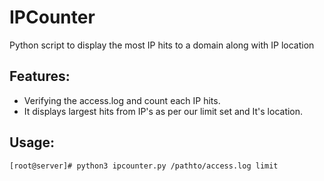 # IPCounter
Python script to display the most IP hits to a domain along with IP location

## Features:
* Verifying the access.log and count each IP hits.
* It displays largest hits from IP's as per our limit set and It's location.

## Usage:

```
[root@server]# python3 ipcounter.py /pathto/access.log limit
